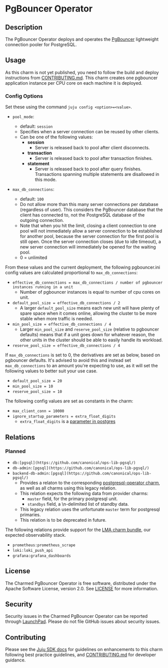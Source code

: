 # PgBouncer Operator

## Description

The PgBouncer Operator deploys and operates the [PgBouncer](https://www.pgbouncer.org) lightweight connection pooler for PostgreSQL.

## Usage

As this charm is not yet published, you need to follow the build and deploy instructions from [CONTRIBUTING.md](https://github.com/canonical/pgbouncer-operator/CONTRIBUTING.md). This charm creates one pgbouncer application instance per CPU core on each machine it is deployed.

### Config Options

Set these using the command `juju config <option>=<value>`.

- `pool_mode`:
  - default: `session`
  - Specifies when a server connection can be reused by other clients.
  - Can be one of the following values:
    - **session**
      - Server is released back to pool after client disconnects.
    - **transaction**
      - Server is released back to pool after transaction finishes.
    - **statement**
      - Server is released back to pool after query finishes. Transactions spanning multiple statements are disallowed in this mode.

- `max_db_connections`:
  - default: `100`
  - Do not allow more than this many server connections per database (regardless of user). This considers the PgBouncer database that the client has connected to, not the PostgreSQL database of the outgoing connection.
  - Note that when you hit the limit, closing a client connection to one pool will not immediately allow a server connection to be established for another pool, because the server connection for the first pool is still open. Once the server connection closes (due to idle timeout), a new server connection will immediately be opened for the waiting pool.
  - 0 = unlimited

From these values and the current deployment, the following pgbouncer.ini config values are calculated proportional to `max_db_connections`:

- `effective_db_connections = max_db_connections / number of pgbouncer instances running in a unit`
  - Number of pgbouncer instances is equal to number of cpu cores on unit.
- `default_pool_size = effective_db_connections / 2`
  - A larger `default_pool_size` means each new unit will have plenty of spare space when it comes online, allowing the cluster to be more stable when more traffic is needed.
- `min_pool_size = effective_db_connections / 4`
  - Larger `min_pool_size` and `reserve_pool_size` (relative to pgbouncer defaults) means that if a unit goes down for whatever reason, the other units in the cluster should be able to easily handle its workload.
- `reserve_pool_size = effective_db_connections / 4`

If `max_db_connections` is set to 0, the derivatives are set as below, based on pgbouncer defaults. It's advised to avoid this and instead set `max_db_connections` to an amount you're expecting to use, as it will set the following values to better suit your use case.

- `default_pool_size = 20`
- `min_pool_size = 10`
- `reserve_pool_size = 10`

The following config values are set as constants in the charm:

- `max_client_conn = 10000`
- `ignore_startup_parameters = extra_float_digits`
  - `extra_float_digits` is a [parameter in postgres](https://postgresqlco.nf/doc/en/param/extra_float_digits/)

## Relations

### Planned

- `db:[pgsql](https://github.com/canonical/ops-lib-pgsql/)`
- `db-admin:[pgsql](https://github.com/canonical/ops-lib-pgsql/)`
- `backend-db-admin:[pgsql](https://github.com/canonical/ops-lib-pgsql/)`
  - Provides a relaton to the corresponding [postgresql-operator charm](https://github.com/canonical/postgresql-operator), as well as all charms using this legacy relation.
  - This relation expects the following data from provider charms:
    - `master` field, for the primary postgresql unit.
    - `standbys` field, a \n-delimited list of standby data.
  - This legacy relation uses the unfortunate `master` term for postgresql primaries.
  - This relation is to be deprecated in future.

The following relations provide support for the [LMA charm bundle](https://juju.is/docs/lma2), our expected observability stack.

- `prometheus:prometheus_scrape`
- `loki:loki_push_api`
- `grafana:grafana_dashboards`

## License

The Charmed PgBouncer Operator is free software, distributed under the Apache Software License, version 2.0. See [LICENSE](https://github.com/canonical/pgbouncer-operator/blob/main/LICENSE) for more information.

## Security

Security issues in the Charmed PgBouncer Operator can be reported through [LaunchPad](https://wiki.ubuntu.com/DebuggingSecurity#How%20to%20File). Please do not file GitHub issues about security issues.

## Contributing

Please see the [Juju SDK docs](https://juju.is/docs/sdk) for guidelines
on enhancements to this charm following best practice guidelines, and
[CONTRIBUTING.md](https://github.com/canonical/pgbouncer-operator/CONTRIBUTING.md) for developer guidance.
